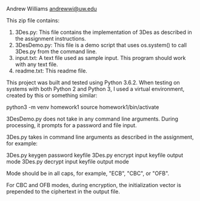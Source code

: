 Andrew Williams
andrewwi@uw.edu

This zip file contains:

1) 3Des.py: This file contains the implementation of 3Des as described in the assignment instructions.
2) 3DesDemo.py: This file is a demo script that uses os.system() to call 3Des.py from the command line.
3) input.txt: A text file used as sample input. This program should work with any text file.
4) readme.txt: This readme file.

This project was built and tested using Python 3.6.2. When testing on systems with both Python 2 and Python 3, I used a 
virtual environment, created by this or something similar:

python3 -m venv homework1
source homework1/bin/activate

3DesDemo.py does not take in any command line arguments. During processing, it prompts for a password and file input.

3Des.py takes in command line arguments as described in the assignment, for example:

3Des.py keygen password keyfile
3Des.py encrypt input keyfile output mode
3Des.py decrypt input keyfile output mode

Mode should be in all caps, for example, "ECB", "CBC", or "OFB".

For CBC and OFB modes, during encryption, the initialization vector is prepended to the ciphertext in the output file.

